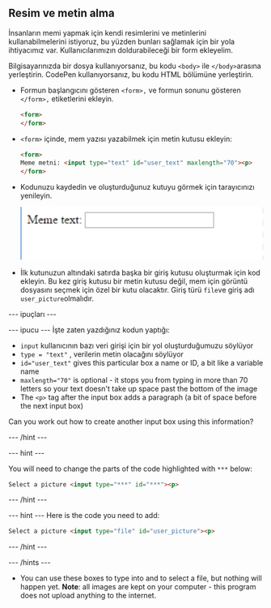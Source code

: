 ## Resim ve metin alma

İnsanların memi yapmak için kendi resimlerini ve metinlerini kullanabilmelerini istiyoruz, bu yüzden bunları sağlamak için bir yola ihtiyacımız var. Kullanıcılarımızın doldurabileceği bir form ekleyelim.

Bilgisayarınızda bir dosya kullanıyorsanız, bu kodu `<body>` ile `</body>`arasına yerleştirin. CodePen kullanıyorsanız, bu kodu HTML bölümüne yerleştirin.

- Formun başlangıcını gösteren `<form>,` ve formun sonunu gösteren `</form>,` etiketlerini ekleyin.

    ```html
    <form>
    </form>
    ```

- `<form>` içinde, mem yazısı yazabilmek için metin kutusu ekleyin:

  ```html
  <form>
  Meme metni: <input type="text" id="user_text" maxlength="70"><p>
  </form>
  ```

- Kodunuzu kaydedin ve oluşturduğunuz kutuyu görmek için tarayıcınızı yenileyin.

    ![First box](images/first-box.png)

- İlk kutunuzun altındaki satırda başka bir giriş kutusu oluşturmak için kod ekleyin. Bu kez giriş kutusu bir metin kutusu değil, mem için görüntü dosyasını seçmek için özel bir kutu olacaktır. Giriş türü `file`ve giriş adı `user_picture`olmalıdır.

--- ipuçları ---

--- ipucu --- İşte zaten yazdığınız kodun yaptığı:

  * `input` kullanıcının bazı veri girişi için bir yol oluşturduğumuzu söylüyor
  * `type = "text"` , verilerin metin olacağını söylüyor
  * `id="user_text"` gives this particular box a name or ID, a bit like a variable name
  * `maxlength="70"` is optional - it stops you from typing in more than 70 letters so your text doesn't take up space past the bottom of the image
  * The `<p>` tag after the input box adds a paragraph (a bit of space before the next input box)

Can you work out how to create another input box using this information?

--- /hint ---

--- hint ---

You will need to change the parts of the code highlighted with `***` below:

```html
Select a picture <input type="***" id="***"><p>
```

--- /hint ---

--- hint --- Here is the code you need to add:

```html
Select a picture <input type="file" id="user_picture"><p>
```
--- /hint ---

--- /hints ---

- You can use these boxes to type into and to select a file, but nothing will happen yet. **Note**: all images are kept on your computer - this program does not upload anything to the internet.
